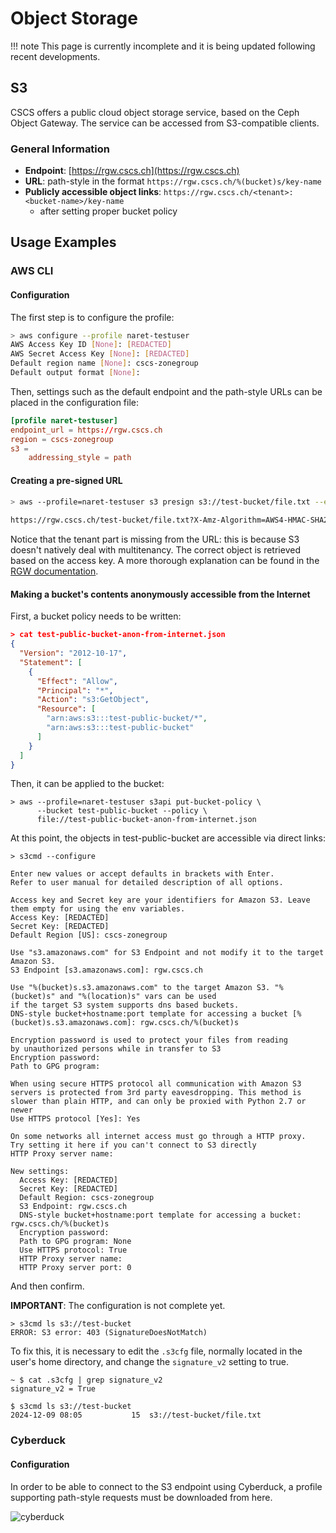 # Object Storage

!!! note
    This page is currently incomplete and it is being updated following recent developments.

## S3

CSCS offers a public cloud object storage service, based on the Ceph Object Gateway. The service can be accessed from S3-compatible clients.

### General Information

* __Endpoint__: [https://rgw.cscs.ch](https://rgw.cscs.ch)
* __URL__: path-style in the format `https://rgw.cscs.ch/%(bucket)s/key-name`
* __Publicly accessible object links__: `https://rgw.cscs.ch/<tenant>:<bucket-name>/key-name`
    *  after setting proper bucket policy

## Usage Examples

### AWS CLI

#### Configuration

The first step is to configure the profile:

```bash
> aws configure --profile naret-testuser
AWS Access Key ID [None]: [REDACTED]
AWS Secret Access Key [None]: [REDACTED]
Default region name [None]: cscs-zonegroup
Default output format [None]:
```

Then, settings such as the default endpoint and the path-style URLs can be placed in the configuration file:

```toml
[profile naret-testuser]
endpoint_url = https://rgw.cscs.ch
region = cscs-zonegroup
s3 =
    addressing_style = path
```

#### Creating a pre-signed URL

```bash
> aws --profile=naret-testuser s3 presign s3://test-bucket/file.txt --expires-in 300
 
https://rgw.cscs.ch/test-bucket/file.txt?X-Amz-Algorithm=AWS4-HMAC-SHA256&X-Amz-Credential=IA6AOCNMKPDXQ0YNA3DP%2F20241209%2Fcscs-zonegroup%2Fs3%2Faws4_request&X-Amz-Date=20241209T080748Z&X-Amz-Expires=300&X-Amz-SignedHeaders=host&X-Amz-Signature=f2e2adb457f6fd43401124e4ea2650fba528e614ab661f9c05e2fa2e77691b5d
```

Notice that the tenant part is missing from the URL: this is because S3 doesn't natively deal with multitenancy.
The correct object is retrieved based on the access key.
A more thorough explanation can be found in the [RGW documentation](https://docs.ceph.com/en/reef/radosgw/multitenancy/#s3).

#### Making a bucket's contents anonymously accessible from the Internet

First, a bucket policy needs to be written:

```json
> cat test-public-bucket-anon-from-internet.json
{
  "Version": "2012-10-17",
  "Statement": [
    {
      "Effect": "Allow",
      "Principal": "*",
      "Action": "s3:GetObject",
      "Resource": [
        "arn:aws:s3:::test-public-bucket/*",
        "arn:aws:s3:::test-public-bucket"
      ]
    }
  ]
}
```

Then, it can be applied to the bucket:

```
> aws --profile=naret-testuser s3api put-bucket-policy \
      --bucket test-public-bucket --policy \
      file://test-public-bucket-anon-from-internet.json
```

At this point, the objects in test-public-bucket are accessible via direct links:

```
> s3cmd --configure
 
Enter new values or accept defaults in brackets with Enter.
Refer to user manual for detailed description of all options.
 
Access key and Secret key are your identifiers for Amazon S3. Leave them empty for using the env variables.
Access Key: [REDACTED]
Secret Key: [REDACTED]
Default Region [US]: cscs-zonegroup
 
Use "s3.amazonaws.com" for S3 Endpoint and not modify it to the target Amazon S3.
S3 Endpoint [s3.amazonaws.com]: rgw.cscs.ch
 
Use "%(bucket)s.s3.amazonaws.com" to the target Amazon S3. "%(bucket)s" and "%(location)s" vars can be used
if the target S3 system supports dns based buckets.
DNS-style bucket+hostname:port template for accessing a bucket [%(bucket)s.s3.amazonaws.com]: rgw.cscs.ch/%(bucket)s
 
Encryption password is used to protect your files from reading
by unauthorized persons while in transfer to S3
Encryption password:
Path to GPG program:
 
When using secure HTTPS protocol all communication with Amazon S3
servers is protected from 3rd party eavesdropping. This method is
slower than plain HTTP, and can only be proxied with Python 2.7 or newer
Use HTTPS protocol [Yes]: Yes
 
On some networks all internet access must go through a HTTP proxy.
Try setting it here if you can't connect to S3 directly
HTTP Proxy server name:
 
New settings:
  Access Key: [REDACTED]
  Secret Key: [REDACTED]
  Default Region: cscs-zonegroup
  S3 Endpoint: rgw.cscs.ch
  DNS-style bucket+hostname:port template for accessing a bucket: rgw.cscs.ch/%(bucket)s
  Encryption password:
  Path to GPG program: None
  Use HTTPS protocol: True
  HTTP Proxy server name:
  HTTP Proxy server port: 0
```

And then confirm.

__IMPORTANT__: The configuration is not complete yet.

```
> s3cmd ls s3://test-bucket
ERROR: S3 error: 403 (SignatureDoesNotMatch)
```

To fix this, it is necessary to edit the `.s3cfg` file, normally located in the user's home directory, and change the `signature_v2` setting to true.

```console
~ $ cat .s3cfg | grep signature_v2
signature_v2 = True
 
$ s3cmd ls s3://test-bucket
2024-12-09 08:05           15  s3://test-bucket/file.txt
```

### Cyberduck

#### Configuration

In order to be able to connect to the S3 endpoint using Cyberduck, a profile supporting path-style requests must be downloaded from here.

![cyberduck](../images/storage/cyberduck.png)
